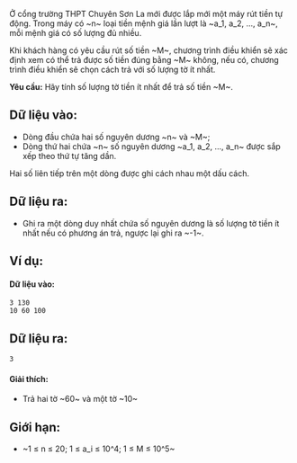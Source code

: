 Ở cổng trường THPT Chuyên Sơn La mới được lắp mới một máy rút tiền tự động. Trong máy có ~n~ loại tiền mệnh giá lần lượt là ~a_1, a_2, …, a_n~, mỗi mệnh giá có số lượng đủ nhiều.

Khi khách hàng có yêu cầu rút số tiền ~M~, chương trình điều khiển sẽ xác định xem có thể trả được số tiền đúng bằng ~M~ không, nếu có, chương trình điều khiển sẽ chọn cách trả với số lượng tờ ít nhất.

**Yêu cầu:** Hãy tính số lượng tờ tiền ít nhất để trả số tiền ~M~.

## Dữ liệu vào:
- Dòng đầu chứa hai số nguyên dương ~n~ và ~M~;
- Dòng thứ hai chứa ~n~ số nguyên dương ~a_1, a_2, …, a_n~ được sắp xếp theo thứ tự tăng dần.

Hai số liên tiếp trên một dòng được ghi cách nhau một dấu cách.

## Dữ liệu ra:
- Ghi ra một dòng duy nhất chứa số nguyên dương là số lượng tờ tiền ít nhất nếu có phương án trả, ngược lại ghi ra ~-1~.

## Ví dụ:
#### Dữ liệu vào:
```
3 130
10 60 100
```

## Dữ liệu ra:
```
3
```

#### Giải thích:
- Trả hai tờ ~60~ và một tờ ~10~

## Giới hạn:
- ~1 ≤ n ≤ 20; 1 ≤ a_i ≤ 10^4; 1 ≤ M ≤ 10^5~ 